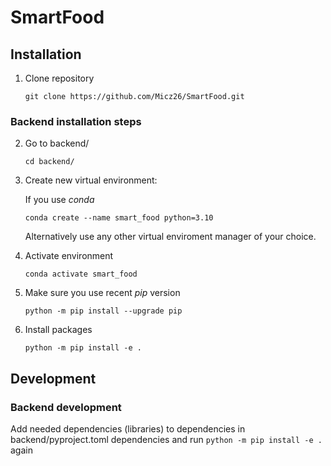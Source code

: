 # SmartFood

## Installation

1.  Clone repository

    ```
    git clone https://github.com/Micz26/SmartFood.git
    ```

### Backend installation steps

2.  Go to backend/

    ```
    cd backend/
    ```

3.  Create new virtual environment:

    If you use _conda_

    ```
    conda create --name smart_food python=3.10
    ```

    Alternatively use any other virtual enviroment manager of your choice.

4.  Activate environment

    ```
    conda activate smart_food
    ```

5.  Make sure you use recent _pip_ version

    ```
    python -m pip install --upgrade pip
    ```

6.  Install packages

    ```
    python -m pip install -e .
    ```

## Development

### Backend development

Add needed dependencies (libraries) to dependencies in backend/pyproject.toml dependencies and run `python -m pip install -e .` again
